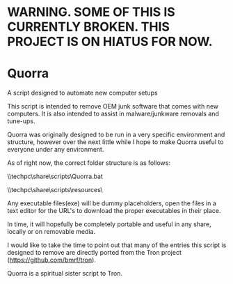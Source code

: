 # WARNING. SOME OF THIS IS CURRENTLY BROKEN. THIS PROJECT IS ON HIATUS FOR NOW.

# Quorra
A script designed to automate new computer setups

This script is intended to remove OEM junk software that comes with new computers. It is also intended to assist in malware/junkware removals and tune-ups.

Quorra was originally designed to be run in a very specific environment and structure, however over the next little while I hope to make Quorra useful to everyone under any environment.

As of right now, the correct folder structure is as follows:

\\\techpc\share\scripts\Quorra.bat

\\\techpc\share\scripts\resources\

Any executable files(exe) will be dummy placeholders, open the files in a text editor for the URL's to download the proper executables in their place.

In time, it will hopefully be completely portable and useful in any share, locally or on removable media.

I would like to take the time to point out that many of the entries this script is designed to remove are directly ported from the Tron project (https://github.com/bmrf/tron).

Quorra is a spiritual sister script to Tron.
